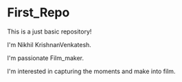 # First_Repo
This is a just basic repository!

I'm Nikhil KrishnanVenkatesh.

I'm passionate Film_maker.

I'm interested in capturing the moments and make into film.